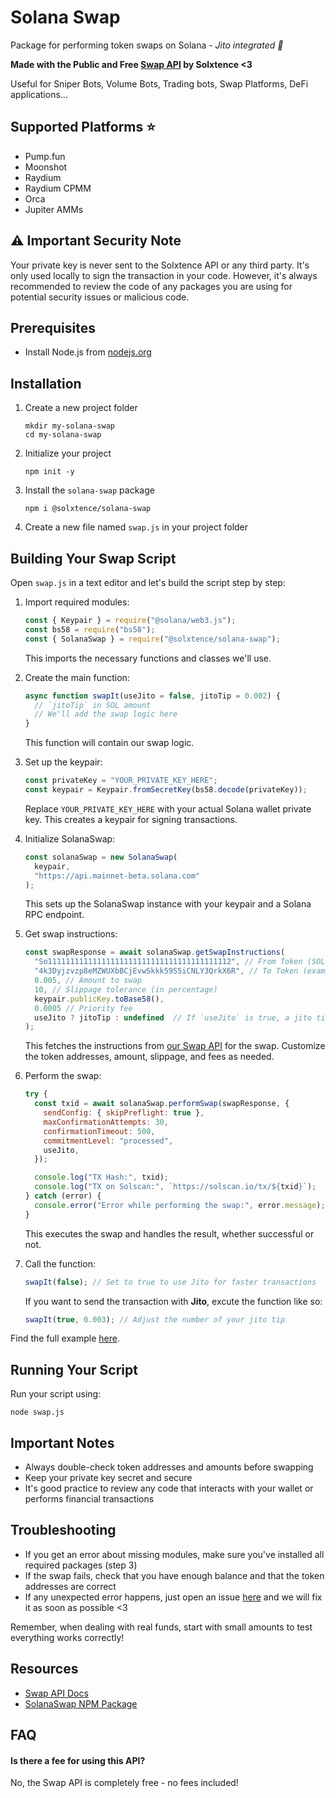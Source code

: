 # Solana Swap

Package for performing token swaps on Solana - _Jito integrated 🚀_

**Made with the Public and Free [Swap API](https://docs.solxtence.com/swap) by Solxtence <3**

Useful for Sniper Bots, Volume Bots, Trading bots, Swap Platforms, DeFi applications...

## Supported Platforms ⭐️

- Pump.fun
- Moonshot
- Raydium
- Raydium CPMM
- Orca
- Jupiter AMMs

## ⚠️ Important Security Note

Your private key is never sent to the Solxtence API or any third party. It's only used locally to sign the transaction in your code. However, it's always recommended to review the code of any packages you are using for potential security issues or malicious code.

## Prerequisites

- Install Node.js from [nodejs.org](https://nodejs.org/)

## Installation

1. Create a new project folder

   ```
   mkdir my-solana-swap
   cd my-solana-swap
   ```

2. Initialize your project

   ```
   npm init -y
   ```

3. Install the `solana-swap` package

   ```
   npm i @solxtence/solana-swap
   ```

4. Create a new file named `swap.js` in your project folder

## Building Your Swap Script

Open `swap.js` in a text editor and let's build the script step by step:

1. Import required modules:

   ```javascript
   const { Keypair } = require("@solana/web3.js");
   const bs58 = require("bs58");
   const { SolanaSwap } = require("@solxtence/solana-swap");
   ```

   This imports the necessary functions and classes we'll use.

2. Create the main function:

   ```javascript
   async function swapIt(useJito = false, jitoTip = 0.002) {
     // `jitoTip` in SOL amount
     // We'll add the swap logic here
   }
   ```

   This function will contain our swap logic.

3. Set up the keypair:

   ```javascript
   const privateKey = "YOUR_PRIVATE_KEY_HERE";
   const keypair = Keypair.fromSecretKey(bs58.decode(privateKey));
   ```

   Replace `YOUR_PRIVATE_KEY_HERE` with your actual Solana wallet private key. This creates a keypair for signing transactions.

4. Initialize SolanaSwap:

   ```javascript
   const solanaSwap = new SolanaSwap(
     keypair,
     "https://api.mainnet-beta.solana.com"
   );
   ```

   This sets up the SolanaSwap instance with your keypair and a Solana RPC endpoint.

5. Get swap instructions:

   ```javascript
   const swapResponse = await solanaSwap.getSwapInstructions(
     "So11111111111111111111111111111111111111112", // From Token (SOL)
     "4k3Dyjzvzp8eMZWUXbBCjEvwSkkk59S5iCNLY3QrkX6R", // To Token (example)
     0.005, // Amount to swap
     10, // Slippage tolerance (in percentage)
     keypair.publicKey.toBase58(),
     0.0005 // Priority fee
     useJito ? jitoTip : undefined  // If `useJito` is true, a jito tip instruction will be included in the TX
   );
   ```

   This fetches the instructions from [our Swap API](https://docs.solxtence.com/swap/swap "our Swap API") for the swap. Customize the token addresses, amount, slippage, and fees as needed.

6. Perform the swap:

   ```javascript
   try {
     const txid = await solanaSwap.performSwap(swapResponse, {
       sendConfig: { skipPreflight: true },
       maxConfirmationAttempts: 30,
       confirmationTimeout: 500,
       commitmentLevel: "processed",
       useJito,
     });

     console.log("TX Hash:", txid);
     console.log("TX on Solscan:", `https://solscan.io/tx/${txid}`);
   } catch (error) {
     console.error("Error while performing the swap:", error.message);
   }
   ```

   This executes the swap and handles the result, whether successful or not.

7. Call the function:

   ```javascript
   swapIt(false); // Set to true to use Jito for faster transactions
   ```

   If you want to send the transaction with **Jito**, excute the function like so:

   ```javascript
   swapIt(true, 0.003); // Adjust the number of your jito tip
   ```

Find the full example [here](https://github.com/solxtence/solana-swap/blob/main/example.js).

## Running Your Script

Run your script using:

```
node swap.js
```

## Important Notes

- Always double-check token addresses and amounts before swapping
- Keep your private key secret and secure
- It's good practice to review any code that interacts with your wallet or performs financial transactions

## Troubleshooting

- If you get an error about missing modules, make sure you've installed all required packages (step 3)
- If the swap fails, check that you have enough balance and that the token addresses are correct
- If any unexpected error happens, just open an issue [here](https://github.com/solxtence/solana-swap/issues "here") and we will fix it as soon as possible <3

Remember, when dealing with real funds, start with small amounts to test everything works correctly!

## Resources

- [Swap API Docs](https://docs.solxtence.com/swap "Swap API Docs")
- [SolanaSwap NPM Package](https://www.npmjs.com/package/@solxtence/solana-swap "SolanaSwap NPM Package")

## FAQ

#### Is there a fee for using this API?

No, the Swap API is completely free - no fees included!
